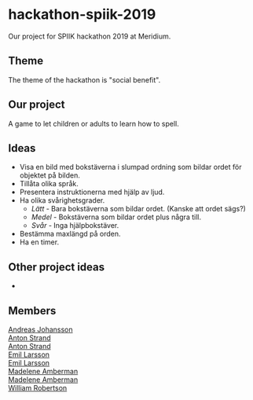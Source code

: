 # hackathon-spiik-2019
Our project for SPIIK hackathon 2019 at Meridium.

## Theme
The theme of the hackathon is "social benefit".

## Our project
A game to let children or adults to learn how to spell.

## Ideas
- Visa en bild med bokstäverna i slumpad ordning som bildar ordet för objektet på bilden.
- Tillåta olika språk.
- Presentera instruktionerna med hjälp av ljud.
- Ha olika svårighetsgrader.
    - *Lätt* - Bara bokstäverna som bildar ordet. (Kanske att ordet sägs?)
    - *Medel* - Bokstäverna som bildar ordet plus några till.
    - *Svår* - Inga hjälpbokstäver.
- Bestämma maxlängd på orden.
- Ha en timer.

## Other project ideas
- 

## Members
[Andreas Johansson](https://github.com/PLACE_HOLDER)<br>
[Anton Strand](https://github.com/AntonStrand)<br>	[Anton Strand](https://github.com/AntonStrand)<br>
[Emil Larsson](https://github.com/Elmona)<br>	[Emil Larsson](https://github.com/Elmona)<br>
[Madelene Amberman](https://github.com/Maddis87)<br>	[Madelene Amberman](https://github.com/Maddis87)<br>
[William Robertson](https://github.com/PLACE_HOLDER)<br>
